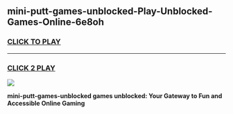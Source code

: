 
## mini-putt-games-unblocked-Play-Unblocked-Games-Online-6e8oh
<h3>
<a href="https://premium76.site?title=mini-putt-games-unblocked&ref=24A">CLICK TO PLAY</a></h3>
<hr>

<h3>
<a href="https://premium76.site?title=mini-putt-games-unblocked&ref=24A">CLICK 2 PLAY</a>
  
</h3>

<a href="https://premium76.site?title=mini-putt-games-unblocked&ref=24A"><img src="https://clearcache.store/games.png"></a>


**mini-putt-games-unblocked games unblocked: Your Gateway to Fun and Accessible Online Gaming**
